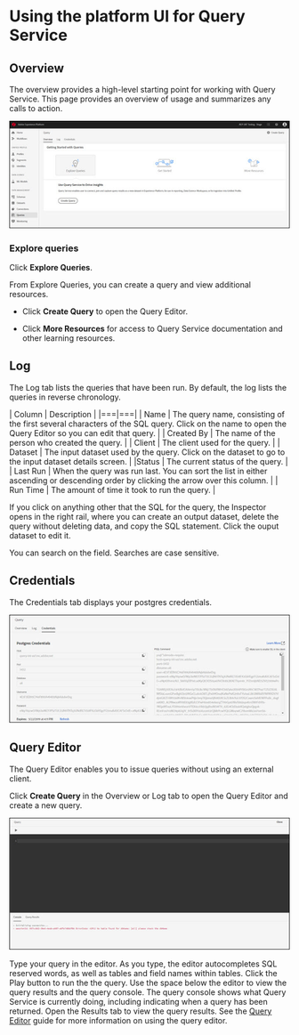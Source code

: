 # Using the platform UI for Query Service

## Overview

The overview provides a high-level starting point for working with Query Service. This page provides an overview of usage and summarizes any calls to action.

![](graphics/ovrview.jpg)

### Explore queries

Click **Explore Queries**. 

From Explore Queries, you can create a query and view additional resources. 

* Click **Create Query** to open the Query Editor.

* Click **More Resources** for access to Query Service documentation and other learning resources.

## Log

The Log tab lists the queries that have been run. By default, the log lists the queries in reverse chronology.

| Column | Description |
|===|===|
| Name | The query name, consisting of the first several characters of the SQL query. Click on the name to open the Query Editor so you can edit that query. |
| Created By | The name of the person who created the query. |
| Client | The client used for the query. |
| Dataset | The input dataset used by the query. Click on the dataset to go to the input dataset details screen. |
|Status | The current status of the query. |
| Last Run | When the query was run last. You can sort the list in either ascending or descending order by clicking the arrow over this column. |
| Run Time | The amount of time it took to run the query. |

If you click on anything other that the SQL for the query, the Inspector opens in the right rail, where you can create an output dataset, delete the query without deleting data, and copy the SQL statement. Click the ouput dataset to edit it.

You can search on the field. Searches are case sensitive.

## Credentials

The Credentials tab displays your postgres credentials.

![](graphics/credentials.jpg)

## Query Editor

The Query Editor enables you to issue queries without using an external client. 

Click **Create Query** in the Overview or Log tab to open the Query Editor and create a new query.

![](graphics/queryeditor.jpg)

Type your query in the editor. As you type, the editor autocompletes SQL reserved words, as well as tables and field names within tables. Click the Play button to run the the query. Use the space below the editor to view the query results and the query console. The query console shows what Query Service is currently doing, including indicating when a query has been returned. Open the Results tab to view the query results. See the [Query Editor](qs-editor.md) guide for more information on using the query editor. 